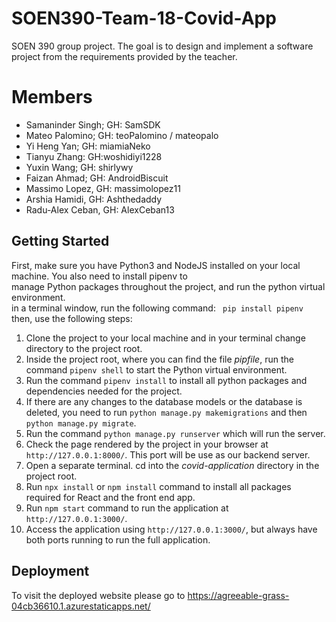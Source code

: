 # SOEN390-Team-18-Covid-App
SOEN 390 group project. The goal is to design and implement a software project from the requirements provided by the teacher.


# Members
- Samaninder Singh; GH: SamSDK
- Mateo Palomino; GH: teoPalomino / mateopalo
- Yi Heng Yan; GH: miamiaNeko
- Tianyu Zhang: GH:woshidiyi1228
- Yuxin Wang; GH: shirlywy
- Faizan Ahmad; GH: AndroidBiscuit
- Massimo Lopez, GH: massimolopez11
- Arshia Hamidi, GH: Ashthedaddy
- Radu-Alex Ceban, GH: AlexCeban13

## Getting Started
 First, make sure you have Python3 and NodeJS installed on your local machine. You also need to install pipenv to <br>
 manage Python packages throughout the project, and run the python virtual environment.<br>
 in a terminal window, run the following command: ` pip install pipenv` then, use the following steps: <br>
 1. Clone the project to your local machine and in your terminal change directory to the project root.
 2. Inside the project root, where you can find the file _pipfile_, run the command `pipenv shell` to start the Python virtual environment.
 3. Run the command `pipenv install` to install all python packages and dependencies needed for the project.
 4. If there are any changes to the database models or the database is deleted, you need to run `python manage.py makemigrations` 
    and then `python manage.py migrate`.
 5. Run the command `python manage.py runserver` which will run the server.
 6. Check the page rendered by the project in your browser at `http://127.0.0.1:8000/`. This port will be use as our backend server.
 7. Open a separate terminal. cd into the _covid-application_ directory in the project root.
 8. Run `npx install` or `npm install` command to install all packages required for React and the front end app.
 9. Run `npm start` command to run the application at `http://127.0.0.1:3000/`.
 10. Access the application using `http://127.0.0.1:3000/`, but always have both ports running to run the full application.

 ## Deployment
 To visit the deployed website please go to https://agreeable-grass-04cb36610.1.azurestaticapps.net/

